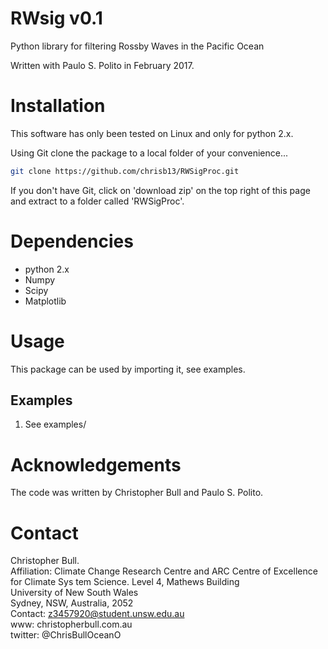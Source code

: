 # RWsig v0.1
Python library for filtering Rossby Waves in the Pacific Ocean

Written with Paulo S. Polito in February 2017.

Installation
============
This software has only been tested on Linux and only for python 2.x.

Using Git clone the package to a local folder of your convenience...
```bash
git clone https://github.com/chrisb13/RWSigProc.git
```
If you don't have Git, click on 'download zip' on the top right of this page and extract to a folder called 'RWSigProc'.

Dependencies
============                                                                                                                         
* python 2.x              
* Numpy
* Scipy
* Matplotlib

Usage
============
This package can be used by importing it, see examples.

## Examples
1. See examples/

Acknowledgements
================

The code was written by Christopher Bull and Paulo S. Polito.

Contact
=======

Christopher Bull.                                                               
Affiliation: Climate Change Research Centre and ARC Centre of Excellence for Climate Sys    tem Science.
     Level 4, Mathews Building                                        
     University of New South Wales                                    
     Sydney, NSW, Australia, 2052                                     
Contact: z3457920@student.unsw.edu.au                                         
www:     christopherbull.com.au                                               
twitter: @ChrisBullOceanO                
